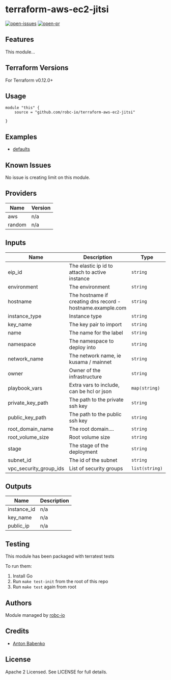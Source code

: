 # terraform-aws-ec2-jitsi

[![open-issues](https://img.shields.io/github/issues-raw/robc-io/terraform-aws-ec2-jitsi?style=for-the-badge)](https://github.com/robc-io/terraform-aws-ec2-jitsi/issues)
[![open-pr](https://img.shields.io/github/issues-pr-raw/robc-io/terraform-aws-ec2-jitsi?style=for-the-badge)](https://github.com/robc-io/terraform-aws-ec2-jitsi/pulls)

## Features

This module...

## Terraform Versions

For Terraform v0.12.0+

## Usage

```
module "this" {
    source = "github.com/robc-io/terraform-aws-ec2-jitsi"

}
```
## Examples

- [defaults](https://github.com/robc-io/terraform-aws-ec2-jitsi/tree/master/examples/defaults)

## Known  Issues
No issue is creating limit on this module.

<!-- BEGINNING OF PRE-COMMIT-TERRAFORM DOCS HOOK -->
## Providers

| Name | Version |
|------|---------|
| aws | n/a |
| random | n/a |

## Inputs

| Name | Description | Type | Default | Required |
|------|-------------|------|---------|:-----:|
| eip\_id | The elastic ip id to attach to active instance | `string` | `""` | no |
| environment | The environment | `string` | `""` | no |
| hostname | The hostname if creating dns record - hostname.example.com | `string` | `"jitsi"` | no |
| instance\_type | Instance type | `string` | `"t2.medium"` | no |
| key\_name | The key pair to import | `string` | `""` | no |
| name | The name for the label | `string` | `"prometheus"` | no |
| namespace | The namespace to deploy into | `string` | `"prod"` | no |
| network\_name | The network name, ie kusama / mainnet | `string` | `"main"` | no |
| owner | Owner of the infrastructure | `string` | `""` | no |
| playbook\_vars | Extra vars to include, can be hcl or json | `map(string)` | `{}` | no |
| private\_key\_path | The path to the private ssh key | `string` | n/a | yes |
| public\_key\_path | The path to the public ssh key | `string` | n/a | yes |
| root\_domain\_name | The root domain.... | `string` | `""` | no |
| root\_volume\_size | Root volume size | `string` | `8` | no |
| stage | The stage of the deployment | `string` | `"blue"` | no |
| subnet\_id | The id of the subnet | `string` | n/a | yes |
| vpc\_security\_group\_ids | List of security groups | `list(string)` | n/a | yes |

## Outputs

| Name | Description |
|------|-------------|
| instance\_id | n/a |
| key\_name | n/a |
| public\_ip | n/a |

<!-- END OF PRE-COMMIT-TERRAFORM DOCS HOOK -->

## Testing
This module has been packaged with terratest tests

To run them:

1. Install Go
2. Run `make test-init` from the root of this repo
3. Run `make test` again from root

## Authors

Module managed by [robc-io](github.com/robc-io)

## Credits

- [Anton Babenko](https://github.com/antonbabenko)

## License

Apache 2 Licensed. See LICENSE for full details.
